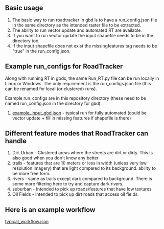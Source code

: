 ## Basic usage

1. The basic way to run roadtracker in gbd is to have a run_config.json file in the same directory as the intended raster file to be extracted. 
2. The ability to run vector update and automated RT are available. 
  1. If you want to run vector update the input shapefile needs to be in the directory too. 
  2. If the input shapefile does not exist the missingfeatures tag needs to be "true" in the run_config.json.  

## Example run_configs for RoadTracker
Along with running RT in gbdx, the same Run_RT.py file can be run locally in Linux or Windows. The only requirement is the run_configs.json file (this can be renamed for local (or clustered) runs).

Example run_configs are in this repository directory (these need to be named run_config.json in the directory for gbd):

1. [example_input_gbd.json](https://github.com/TDG-Platform/task-tutorial/edit/master/run_rt/example_input_gbd.json) - typical run for fully automated (could be vector update + fill in missing features if shapefile is there) 

## Different feature modes that RoadTracker can handle

1. Dirt Urban - Clustered areas where the streets are dirt or dirty. This is also good when you don't know any better
2. trails - features that are 10 meters or less in width (unless very low resolution imagery) that are light compared to its background. ability to be more free form.
3. rivers - same as trails except dark compared to background. There is some more filtering here to try and capture dark rivers.
4. suburban - Intended to pick up roads/features that have low textures
5. Oil Fields - intended to pick up dirt roads that access oil fields.

## Here is an example workflow

[typical_workflow.json](https://github.com/TDG-Platform/task-tutorial/edit/master/run_rt/typical_workflow.json)
